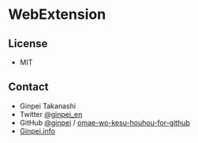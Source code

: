 # WebExtension

## License

- MIT

## Contact

- Ginpei Takanashi
- Twitter [@ginpei_en](http://twitter.com/ginpei_en)
- GitHub [@ginpei](https://github.com/ginpei/) / [omae-wo-kesu-houhou-for-github](https://github.com/ginpei/omae-wo-kesu-houhou-for-github)
- [Ginpei.info](https://ginpei.info/)
